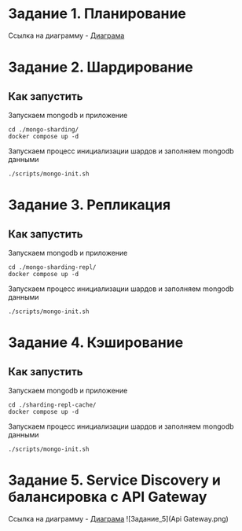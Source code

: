 # Задание 1. Планирование 
Ссылка на диаграмму - [Диаграма](https://disk.yandex.ru/d/YMk2Uu1xHUrgpQ) 

# Задание 2. Шардирование

## Как запустить

Запускаем mongodb и приложение

```shell
cd ./mongo-sharding/ 
docker compose up -d

```

Запускаем процесс инициализации шардов и заполняем mongodb данными

```shell
./scripts/mongo-init.sh
```

# Задание 3. Репликация

## Как запустить

Запускаем mongodb и приложение

```shell
cd ./mongo-sharding-repl/ 
docker compose up -d

```

Запускаем процесс инициализации шардов и заполняем mongodb данными

```shell
./scripts/mongo-init.sh
```

# Задание 4. Кэширование

## Как запустить

Запускаем mongodb и приложение

```shell
cd ./sharding-repl-cache/ 
docker compose up -d

```

Запускаем процесс инициализации шардов и заполняем mongodb данными

```shell
./scripts/mongo-init.sh
```

# Задание 5. Service Discovery и балансировка с API Gateway

Ссылка на диаграмму - [Диаграма](https://disk.yandex.ru/d/YMk2Uu1xHUrgpQ)
![Задание_5](Api Gateway.png)
